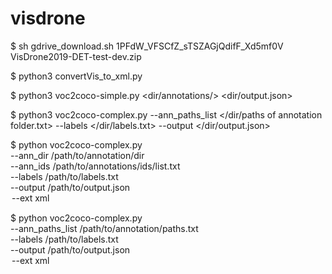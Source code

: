 # visdrone

$ sh gdrive_download.sh 1PFdW_VFSCfZ_sTSZAGjQdifF_Xd5mf0V VisDrone2019-DET-test-dev.zip

$ python3 convertVis_to_xml.py

$ python3 voc2coco-simple.py <dir/annotations/> <dir/output.json>

$ python3 voc2coco-complex.py --ann_paths_list </dir/paths of annotation folder.txt> --labels </dir/labels.txt> --output </dir/output.json>

$ python voc2coco-complex.py \
    --ann_dir /path/to/annotation/dir \
    --ann_ids /path/to/annotations/ids/list.txt \
    --labels /path/to/labels.txt \
    --output /path/to/output.json \
    <option> --ext xml

$ python voc2coco-complex.py \
    --ann_paths_list /path/to/annotation/paths.txt \
    --labels /path/to/labels.txt \
    --output /path/to/output.json \
    <option> --ext xml